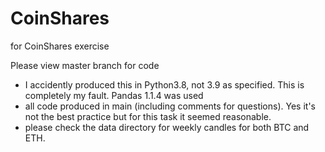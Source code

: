 # CoinShares
for CoinShares exercise 

Please view master branch for code
- I accidently produced this in Python3.8, not 3.9 as specified. This is completely my fault. Pandas 1.1.4 was used
- all code produced in main (including comments for questions). Yes it's not the best practice but for this task it seemed reasonable.
- please check the data directory for weekly candles for both BTC and ETH.
